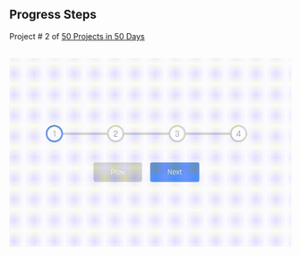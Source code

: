 ## Progress Steps
Project # 2 of [50 Projects in 50 Days](https://50projects50days.com/) <br><br>

![progress-steps](docs/02-progress-steps.gif)